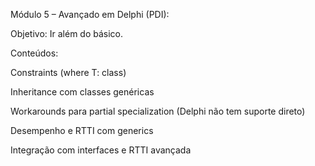 Módulo 5 – Avançado em Delphi (PDI):



Objetivo: Ir além do básico.



Conteúdos:



Constraints (where T: class)



Inheritance com classes genéricas



Workarounds para partial specialization (Delphi não tem suporte direto)



Desempenho e RTTI com generics



Integração com interfaces e RTTI avançada

